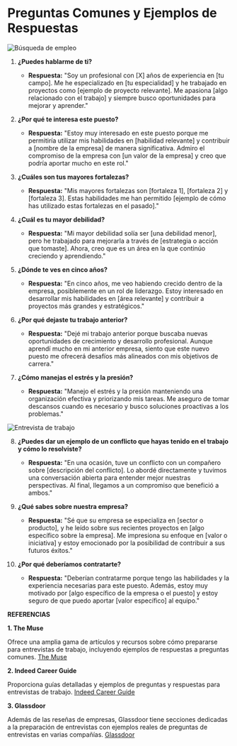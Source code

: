 # Preguntas Comunes y Ejemplos de Respuestas

![Búsqueda de empleo](https://images.pexels.com/photos/5668858/pexels-photo-5668858.jpeg?auto=compress&cs=tinysrgb&w=1260&h=750&dpr=2)

1. **¿Puedes hablarme de ti?**
   - **Respuesta:** "Soy un profesional con [X] años de experiencia en [tu campo]. Me he especializado en [tu especialidad] y he trabajado en proyectos como [ejemplo de proyecto relevante]. Me apasiona [algo relacionado con el trabajo] y siempre busco oportunidades para mejorar y aprender."

2. **¿Por qué te interesa este puesto?**
   - **Respuesta:** "Estoy muy interesado en este puesto porque me permitiría utilizar mis habilidades en [habilidad relevante] y contribuir a [nombre de la empresa] de manera significativa. Admiro el compromiso de la empresa con [un valor de la empresa] y creo que podría aportar mucho en este rol."

3. **¿Cuáles son tus mayores fortalezas?**
   - **Respuesta:** "Mis mayores fortalezas son [fortaleza 1], [fortaleza 2] y [fortaleza 3]. Estas habilidades me han permitido [ejemplo de cómo has utilizado estas fortalezas en el pasado]."

4. **¿Cuál es tu mayor debilidad?**
   - **Respuesta:** "Mi mayor debilidad solía ser [una debilidad menor], pero he trabajado para mejorarla a través de [estrategia o acción que tomaste]. Ahora, creo que es un área en la que continúo creciendo y aprendiendo."

5. **¿Dónde te ves en cinco años?**
   - **Respuesta:** "En cinco años, me veo habiendo crecido dentro de la empresa, posiblemente en un rol de liderazgo. Estoy interesado en desarrollar mis habilidades en [área relevante] y contribuir a proyectos más grandes y estratégicos."

6. **¿Por qué dejaste tu trabajo anterior?**
   - **Respuesta:** "Dejé mi trabajo anterior porque buscaba nuevas oportunidades de crecimiento y desarrollo profesional. Aunque aprendí mucho en mi anterior empresa, siento que este nuevo puesto me ofrecerá desafíos más alineados con mis objetivos de carrera."

7. **¿Cómo manejas el estrés y la presión?**
   - **Respuesta:** "Manejo el estrés y la presión manteniendo una organización efectiva y priorizando mis tareas. Me aseguro de tomar descansos cuando es necesario y busco soluciones proactivas a los problemas."
  
![Entrevista de trabajo](https://www.google.com/url?sa=i&url=https%3A%2F%2Fwww.pexels.com%2Fes-es%2Ffoto%2Fhombre-gente-mujer-oficina-4226115%2F&psig=AOvVaw0MKY8fxCM2LIwYhd_QElMp&ust=1721268072721000&source=images&cd=vfe&opi=89978449&ved=0CBQQjRxqFwoTCIiM8bb9rIcDFQAAAAAdAAAAABAJ)

8. **¿Puedes dar un ejemplo de un conflicto que hayas tenido en el trabajo y cómo lo resolviste?**
   - **Respuesta:** "En una ocasión, tuve un conflicto con un compañero sobre [descripción del conflicto]. Lo abordé directamente y tuvimos una conversación abierta para entender mejor nuestras perspectivas. Al final, llegamos a un compromiso que benefició a ambos."

9. **¿Qué sabes sobre nuestra empresa?**
   - **Respuesta:** "Sé que su empresa se especializa en [sector o producto], y he leído sobre sus recientes proyectos en [algo específico sobre la empresa]. Me impresiona su enfoque en [valor o iniciativa] y estoy emocionado por la posibilidad de contribuir a sus futuros éxitos."

10. **¿Por qué deberíamos contratarte?**
    - **Respuesta:** "Deberían contratarme porque tengo las habilidades y la experiencia necesarias para este puesto. Además, estoy muy motivado por [algo específico de la empresa o el puesto] y estoy seguro de que puedo aportar [valor específico] al equipo."


**REFERENCIAS**

**1. The Muse**

Ofrece una amplia gama de artículos y recursos sobre cómo prepararse para entrevistas de trabajo, incluyendo ejemplos de respuestas a preguntas comunes.
[The Muse](https://www.themuse.com/)

**2. Indeed Career Guide**

Proporciona guías detalladas y ejemplos de preguntas y respuestas para entrevistas de trabajo.
[Indeed Career Guide](https://in.indeed.com/career-advice)


**3. Glassdoor**

Además de las reseñas de empresas, Glassdoor tiene secciones dedicadas a la preparación de entrevistas con ejemplos reales de preguntas de entrevistas en varias compañías.
[Glassdoor](https://www.glassdoor.com.mx/blog/)
